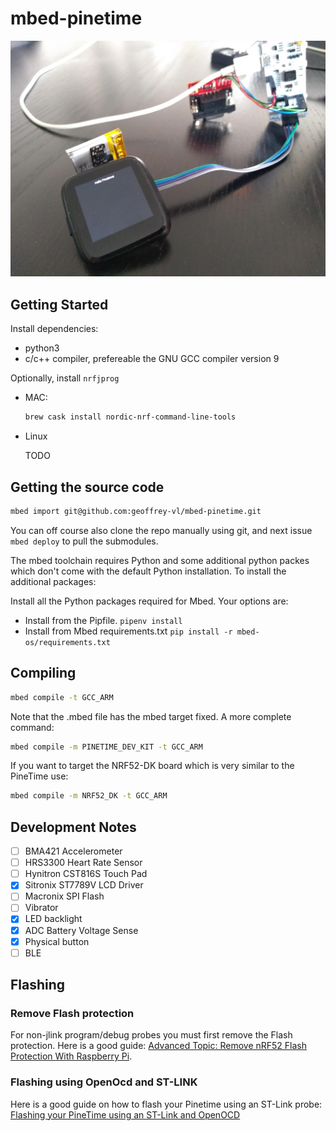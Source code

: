 # mbed-pinetime

![Pinetime demo](doc/pictureoritdidnthappen.jpg)

## Getting Started

Install dependencies:

- python3
- c/c++ compiler, prefereable the GNU GCC compiler version 9

Optionally, install `nrfjprog`

- MAC:

    ```bash
    brew cask install nordic-nrf-command-line-tools
    ```

- Linux

    TODO

## Getting the source code

```bash
mbed import git@github.com:geoffrey-vl/mbed-pinetime.git
```

You can off course also clone the repo manually using git, and next issue `mbed deploy`
to pull the submodules.

The mbed toolchain requires Python and some additional python packes which don't come
with the default Python installation. To install the additional packages:

Install all the Python packages required for Mbed. Your options are:

- Install from the Pipfile. `pipenv install`
- Install from Mbed requirements.txt `pip install -r mbed-os/requirements.txt`

## Compiling

```bash
mbed compile -t GCC_ARM
```

Note that the .mbed file has the mbed target fixed.
A more complete command:

```bash
mbed compile -m PINETIME_DEV_KIT -t GCC_ARM
```

If you want to target the NRF52-DK board which is very similar to the PineTime use:

```bash
mbed compile -m NRF52_DK -t GCC_ARM
```

## Development Notes

- [ ] BMA421 Accelerometer
- [ ] HRS3300 Heart Rate Sensor
- [ ] Hynitron CST816S Touch Pad
- [x] Sitronix ST7789V LCD Driver
- [ ] Macronix SPI Flash
- [ ] Vibrator
- [x] LED backlight
- [x] ADC Battery Voltage Sense
- [x] Physical button
- [ ] BLE

## Flashing

### Remove Flash protection

For non-jlink program/debug probes you must first remove the Flash protection.
Here is a good guide: [Advanced Topic: Remove nRF52 Flash Protection With Raspberry Pi](https://medium.com/@ly.lee/coding-nrf52-with-rust-and-apache-mynewt-on-visual-studio-code-9521bcba6004).

### Flashing using OpenOcd and ST-LINK

Here is a good guide on how to flash your Pinetime using an ST-Link probe:
[Flashing your PineTime using an ST-Link and OpenOCD]([https://link](https://dev.to/aaronc81/flashing-your-pinetime-using-an-st-link-and-openocd-54dd))

